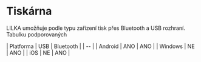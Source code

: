 # Tiskárna

LILKA umožňuje podle typu zařízení tisk přes Bluetooth a USB rozhraní. Tabulku podporovaných

| Platforma | USB | Bluetooth | 
| -- |
| Android | ANO | ANO | 
| Windows | NE | ANO | 
| iOS | NE | ANO | 